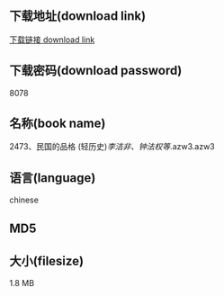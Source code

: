 ## 下载地址(download link)
[下载链接 download link](https://voluble-croquembouche-d321dc.netlify.app/?s=2473%E3%80%81%E6%B0%91%E5%9B%BD%E7%9A%84%E5%93%81%E6%A0%BC+%28%E8%BD%BB%E5%8E%86%E5%8F%B2%29_%E6%9D%8E%E6%B4%81%E9%9D%9E%E3%80%81%E9%92%9F%E6%B3%95%E6%9D%83%E7%AD%89_.azw3)

## 下载密码(download password)
8078

## 名称(book name)
2473、民国的品格 (轻历史)_李洁非、钟法权等_.azw3.azw3

## 语言(language)
chinese

## MD5


## 大小(filesize)
1.8 MB
